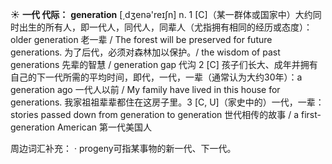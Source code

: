 ☀ <span class="category">**一代 代际：**</span>
<span class="vocabulary">**generation**</span> [͵dӡenə'reɪʃn] 
<span class="definition">n. 1 [C]（某一群体或国家中）大约同时出生的所有人，即一代人，同代人，同辈人（尤指拥有相同的经历或态度）：</span>older generation 老一辈 / The forest will be preserved for future generations. 为了后代，必须对森林加以保护。/ the wisdom of past generations 先辈的智慧 / generation gap 代沟 <span class="definition">2 [C] 孩子们长大、成年并拥有自己的下一代所需的平均时间，即代，一代，一辈（通常认为大约30年）：</span>a generation ago 一代人以前 / My family have lived in this house for generations. 我家祖祖辈辈都住在这房子里。<span class="definition">3 [C, U]（家史中的）一代，一辈：</span>stories passed down from generation to generation 世代相传的故事 / a first-generation American 第一代美国人

周边词汇补充：
· progeny可指某事物的新一代、下一代。